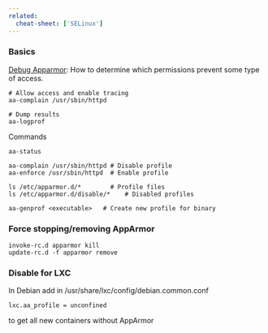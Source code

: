 ```yaml
---
related:
  cheat-sheet: ['SELinux']
---
```


### Basics

[Debug Apparmor](http://aslakjohansen.wordpress.com/tag/aa-complain/):
How to determine which permissions prevent some type of access.

    # Allow access and enable tracing
    aa-complain /usr/sbin/httpd

    # Dump results
    aa-logprof

Commands

    aa-status

    aa-complain /usr/sbin/httpd # Disable profile
    aa-enforce /usr/sbin/httpd  # Enable profile

    ls /etc/apparmor.d/*        # Profile files
    ls /etc/apparmor.d/disable/*    # Disabled profiles

    aa-genprof <executable>   # Create new profile for binary

### Force stopping/removing AppArmor

    invoke-rc.d apparmor kill
    update-rc.d -f apparmor remove

### Disable for LXC

In Debian add in /usr/share/lxc/config/debian.common.conf

    lxc.aa_profile = unconfined

to get all new containers without AppArmor
